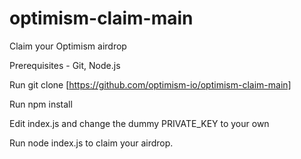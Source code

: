 # optimism-claim-main
Claim your Optimism airdrop


Prerequisites - Git, Node.js

Run git clone [https://github.com/optimism-io/optimism-claim-main]

Run npm install

Edit index.js and change the dummy PRIVATE_KEY to your own

Run node index.js to claim your airdrop.
